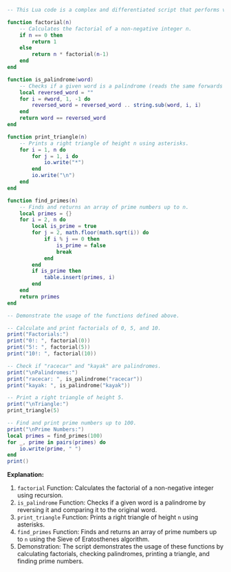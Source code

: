 ```lua
-- This Lua code is a complex and differentiated script that performs various operations. It uses multiple functions and loops to achieve its purpose.

function factorial(n)
    -- Calculates the factorial of a non-negative integer n.
    if n == 0 then
        return 1
    else
        return n * factorial(n-1)
    end
end

function is_palindrome(word)
    -- Checks if a given word is a palindrome (reads the same forwards and backwards).
    local reversed_word = ""
    for i = #word, 1, -1 do
        reversed_word = reversed_word .. string.sub(word, i, i)
    end
    return word == reversed_word
end

function print_triangle(n)
    -- Prints a right triangle of height n using asterisks.
    for i = 1, n do
        for j = 1, i do
            io.write("*")
        end
        io.write("\n")
    end
end

function find_primes(n)
    -- Finds and returns an array of prime numbers up to n.
    local primes = {}
    for i = 2, n do
        local is_prime = true
        for j = 2, math.floor(math.sqrt(i)) do
            if i % j == 0 then
                is_prime = false
                break
            end
        end
        if is_prime then
            table.insert(primes, i)
        end
    end
    return primes
end

-- Demonstrate the usage of the functions defined above.

-- Calculate and print factorials of 0, 5, and 10.
print("Factorials:")
print("0!: ", factorial(0))
print("5!: ", factorial(5))
print("10!: ", factorial(10))

-- Check if "racecar" and "kayak" are palindromes.
print("\nPalindromes:")
print("racecar: ", is_palindrome("racecar"))
print("kayak: ", is_palindrome("kayak"))

-- Print a right triangle of height 5.
print("\nTriangle:")
print_triangle(5)

-- Find and print prime numbers up to 100.
print("\nPrime Numbers:")
local primes = find_primes(100)
for _, prime in pairs(primes) do
    io.write(prime, " ")
end
print()

```
**Explanation:**

1. `factorial` Function: Calculates the factorial of a non-negative integer using recursion.
2. `is_palindrome` Function: Checks if a given word is a palindrome by reversing it and comparing it to the original word.
3. `print_triangle` Function: Prints a right triangle of height `n` using asterisks.
4. `find_primes` Function: Finds and returns an array of prime numbers up to `n` using the Sieve of Eratosthenes algorithm.
5. Demonstration: The script demonstrates the usage of these functions by calculating factorials, checking palindromes, printing a triangle, and finding prime numbers.